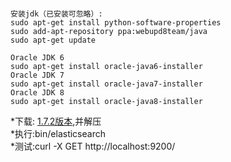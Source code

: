 <pre><code>
安装jdk（已安装可忽略）:
sudo apt-get install python-software-properties
sudo add-apt-repository ppa:webupd8team/java
sudo apt-get update

Oracle JDK 6
sudo apt-get install oracle-java6-installer
Oracle JDK 7
sudo apt-get install oracle-java7-installer
Oracle JDK 8
sudo apt-get install oracle-java8-installer
</code></pre>

*下载: <a href="https://www.elastic.co/downloads/past-releases/elasticsearch-1-7-2">1.7.2版本</a>,并解压<br>
*执行:bin/elasticsearch<br>
*测试:curl -X GET http://localhost:9200/<br>
